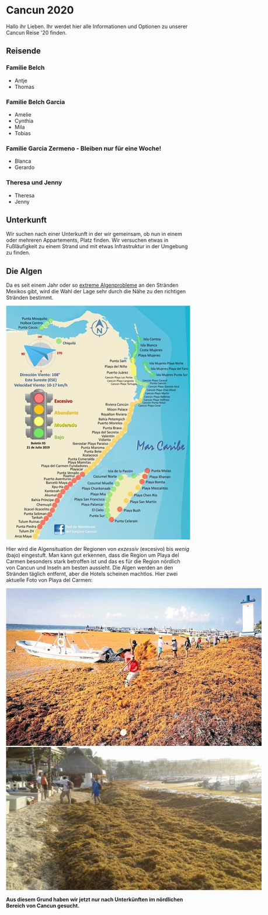 # Cancun 2020

Hallo ihr Lieben. Ihr werdet hier alle Informationen und Optionen zu unserer Cancun Reise '20 finden.

## Reisende

### Familie Belch

- Antje
- Thomas

### Familie Belch Garcia

- Amelie
- Cynthia
- Mila
- Tobias

### Familie Garcia Zermeno - **Bleiben nur für eine Woche!**

- Blanca
- Gerardo

### Theresa und Jenny

- Theresa
- Jenny

## Unterkunft

Wir suchen nach einer Unterkunft in der wir gemeinsam, ob nun in einem oder mehreren Appartements, Platz finden. Wir versuchen etwas in Fußläufigkeit zu einem Strand und mit etwas Infrastruktur in der Umgebung zu finden.

## Die Algen

Da es seit einem Jahr oder so [extreme Algenprobleme](https://www.nzz.ch/international/mexikos-traumstraende-unter-algen-begraben-ld.1495719) an den Stränden Mexikos gibt, wird die Wahl der Lage sehr durch die Nähe zu den richtigen Stränden bestimmt.

![Cancun Strände Algen Status](./images/algae-state.jpg "Algen Status")

Hier wird die Algensituation der Regionen von _exzessiv_ (excesivo) bis _wenig_ (bajo) eingestuft. Man kann gut erkennen, dass die Region um Playa del Carmen besonders stark betroffen ist und das es für die Region nördlich von Cancun und Inseln am besten aussieht. Die Algen werden an den Stränden täglich entfernt, aber die Hotels scheinen machtlos. Hier zwei aktuelle Foto von Playa del Carmen:

<div>
  <img src="./images/algae-playa-del-carmen-1.jpg" style="max-width:700px" />
  <img src="./images/algae-playa-del-carmen-2.jpg" style="max-width:700px" />
</div>

**Aus diesem Grund haben wir jetzt nur nach Unterkünften im nördlichen Bereich von Cancun gesucht.**
